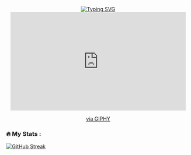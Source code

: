 <div id="header" align="center">
<a href="https://git.io/typing-svg" align="center">
  <img src="https://readme-typing-svg.demolab.com?font=Big+Shoulders+Stencil+Display&weight=800&size=50&duration=4000&pause=1000&center=true&vCenter=true&width=435&lines=FAOUZI+KEMALA" alt="Typing SVG" />
</a>

  <iframe src="https://giphy.com/embed/fvfRNXU8gkH0sLvDzQ" width="480" height="270" frameBorder="0" class="giphy-embed" allowFullScreen></iframe><p><a href="https://giphy.com/gifs/rickandmorty-season-2-adult-swim-rick-and-morty-fvfRNXU8gkH0sLvDzQ">via GIPHY</a></p>

 
</div>

### :fire: My Stats :
[![GitHub Streak](http://github-readme-streak-stats.herokuapp.com?user=Kemala&theme=github-dark-blue)](https://git.io/streak-stats)

